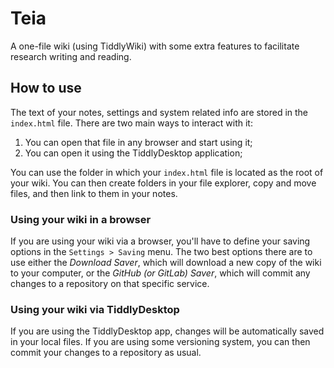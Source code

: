 # Teia

A one-file wiki (using TiddlyWiki) with some extra features to facilitate research writing and reading.

## How to use

The text of your notes, settings and system related info are stored in the `index.html` file. There are two main ways to interact with it:

1. You can open that file in any browser and start using it;
2. You can open it using the TiddlyDesktop application;

You can use the folder in which your `index.html` file is located as the root of your wiki. You can then create folders in your file explorer, copy and move files, and then link to them in your notes.

### Using your wiki in a browser

If you are using your wiki via a browser, you'll have to define your saving options in the `Settings > Saving` menu. The two best options there are to use either the *Download Saver*, which will download a new copy of the wiki to your computer, or the *GitHub (or GitLab) Saver*, which will commit any changes to a repository on that specific service.

### Using your wiki via TiddlyDesktop

If you are using the TiddlyDesktop app, changes will be automatically saved in your local files. If you are using some versioning system, you can then commit your changes to a repository as usual.
